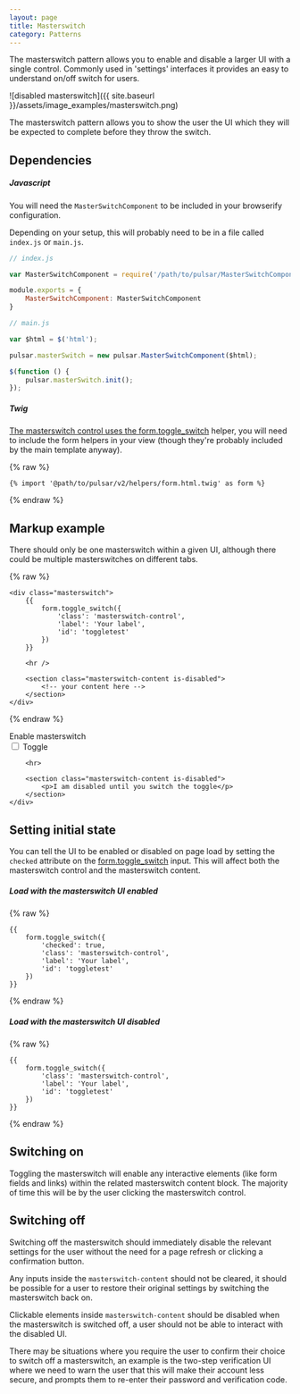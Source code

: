 ```yaml
---
layout: page
title: Masterswitch
category: Patterns
---
```


The masterswitch pattern allows you to enable and disable a larger UI with a single control. Commonly used in 'settings' interfaces it provides an easy to understand on/off switch for users.

![disabled masterswitch]({{ site.baseurl }}/assets/image_examples/masterswitch.png)

The masterswitch pattern allows you to show the user the UI which they will be expected to complete before they throw the switch.

## Dependencies

##### Javascript

You will need the `MasterSwitchComponent` to be included in your browserify configuration.

Depending on your setup, this will probably need to be in a file called `index.js` or `main.js`.

```javascript
// index.js

var MasterSwitchComponent = require('/path/to/pulsar/MasterSwitchComponent');

module.exports = {
    MasterSwitchComponent: MasterSwitchComponent
}
```

```javascript
// main.js

var $html = $('html');

pulsar.masterSwitch = new pulsar.MasterSwitchComponent($html);

$(function () {
    pulsar.masterSwitch.init();
});
```

##### Twig

[The masterswitch control uses the form.toggle_switch](toggle_switch.md) helper, you will need to include the form helpers in your view (though they're probably included by the main template anyway).

{% raw %}
```twig
{% import '@path/to/pulsar/v2/helpers/form.html.twig' as form %}
```
{% endraw %}

## Markup example

There should only be one masterswitch within a given UI, although there could be multiple masterswitches on different tabs.

{% raw %}
```twig
<div class="masterswitch">
    {{
        form.toggle_switch({
            'class': 'masterswitch-control',
            'label': 'Your label',
            'id': 'toggletest'
        })
    }}

    <hr />

    <section class="masterswitch-content is-disabled">
        <!-- your content here -->
    </section>
</div>
```
{% endraw %}

<div class="pulsar-example">
    <div class="masterswitch">
        <div class="form__group masterswitch-control">
            <label for="toggle1" class="control__label">Enable masterswitch</label>
            <div class="controls">
                <input label="Toggle" id="toggle1" type="checkbox" class="form__control toggle-switch" name="toggle1">
                <label for="toggle1" class="control__label toggle-switch-label">
                    <span class="hide">Toggle</span>
                </label>
            </div>
        </div>

        <hr>

        <section class="masterswitch-content is-disabled">
            <p>I am disabled until you switch the toggle</p>
        </section>
    </div>
</div>

## Setting initial state

You can tell the UI to be enabled or disabled on page load by setting the `checked` attribute on the [form.toggle_switch](toggle_switch.md) input. This will affect both the masterswitch control and the masterswitch content.

##### Load with the masterswitch UI enabled

{% raw %}
```twig
{{
    form.toggle_switch({
        'checked': true,
        'class': 'masterswitch-control',
        'label': 'Your label',
        'id': 'toggletest'
    })
}}
```
{% endraw %}

##### Load with the masterswitch UI disabled

{% raw %}
```twig
{{
    form.toggle_switch({
        'class': 'masterswitch-control',
        'label': 'Your label',
        'id': 'toggletest'
    })
}}
```
{% endraw %}

## Switching on

Toggling the masterswitch will enable any interactive elements (like form fields and links) within the related masterswitch content block. The majority of time this will be by the user clicking the masterswitch control.

## Switching off

Switching off the masterswitch should immediately disable the relevant settings for the user without the need for a page refresh or clicking a confirmation button.

Any inputs inside the `masterswitch-content` should not be cleared, it should be possible for a user to restore their original settings by switching the masterswitch back on.

Clickable elements inside `masterswitch-content` should be disabled when the masterswitch is switched off, a user should not be able to interact with the disabled UI.

There may be situations where you require the user to confirm their choice to switch off a masterswitch, an example is the two-step verification UI where we need to warn the user that this will make their account less secure, and prompts them to re-enter their password and verification code.
